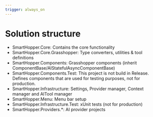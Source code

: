 ```yaml
---
trigger: always_on
---
```


# Solution structure
- SmartHopper.Core: Contains the core functionality
- SmartHopper.Core.Grasshopper: Type converters, utilities & tool definitions
- SmartHopper.Components: Grasshopper components (inherit ComponentBase/AIStatefulAsyncComponentBase)
- SmartHopper.Components.Test: This project is not build in Release. Defines components that are used for testing purposes, not for production.
- SmartHopper.Infrastructure: Settings, Provider manager, Context manager and AITool manager
- SmartHopper.Menu: Menu bar setup
- SmartHopper.Infrastructure.Test: xUnit tests (not for production)
- SmartHopper.Providers.*: AI provider projects